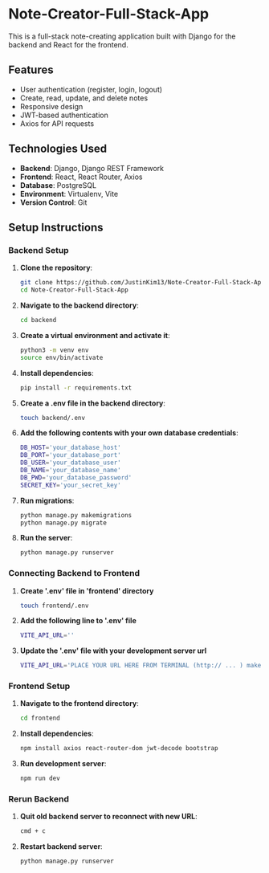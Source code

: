 # Note-Creator-Full-Stack-App

This is a full-stack note-creating application built with Django for the backend and React for the frontend.

## Features

- User authentication (register, login, logout)
- Create, read, update, and delete notes
- Responsive design
- JWT-based authentication
- Axios for API requests

## Technologies Used

- **Backend**: Django, Django REST Framework
- **Frontend**: React, React Router, Axios
- **Database**: PostgreSQL
- **Environment**: Virtualenv, Vite
- **Version Control**: Git

## Setup Instructions

### Backend Setup

1. **Clone the repository**:
   ```bash
   git clone https://github.com/JustinKim13/Note-Creator-Full-Stack-App.git
   cd Note-Creator-Full-Stack-App
    ```
2. **Navigate to the backend directory**:
   ```bash
   cd backend
    ```

3. **Create a virtual environment and activate it**:
   ```bash
   python3 -m venv env
   source env/bin/activate
    ```

4. **Install dependencies**:
   ```bash
   pip install -r requirements.txt
    ```

5. **Create a .env file in the backend directory**:
   ```bash
   touch backend/.env
    ```
   
6. **Add the following contents with your own database credentials**:
   ```bash
   DB_HOST='your_database_host'
   DB_PORT='your_database_port'
   DB_USER='your_database_user'
   DB_NAME='your_database_name'
   DB_PWD='your_database_password'
   SECRET_KEY='your_secret_key'
    ```

7. **Run migrations**:
   ```bash
   python manage.py makemigrations
   python manage.py migrate
    ```
   
7. **Run the server**:
   ```bash
   python manage.py runserver
    ```

### Connecting Backend to Frontend

1. **Create '.env' file in 'frontend' directory**
   ```bash
   touch frontend/.env
    ```

2. **Add the following line to '.env' file**
   ```bash
   VITE_API_URL=''
    ```

2. **Update the '.env' file with your development server url**
   ```bash
   VITE_API_URL='PLACE YOUR URL HERE FROM TERMINAL (http:// ... ) make sure no trailing /'
    ```

### Frontend Setup

1. **Navigate to the frontend directory**:
   ```bash
   cd frontend
    ```

2. **Install dependencies**:
   ```bash
   npm install axios react-router-dom jwt-decode bootstrap
    ```

3. **Run development server**:
   ```bash
   npm run dev
    ```

### Rerun Backend

1. **Quit old backend server to reconnect with new URL**:
   ```bash
   cmd + c
    ```

2. **Restart backend server**:
   ```bash
   python manage.py runserver
    ```
